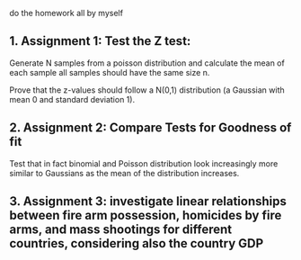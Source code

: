 do the homework all by myself
## 1. Assignment 1: Test the Z test:
Generate N samples from a poisson distribution and calculate the mean of each sample
all samples should have the same size n.

Prove that the z-values should follow a N(0,1) distribution (a Gaussian with mean 0 and standard deviation 1).

## 2. Assignment 2: Compare Tests for Goodness of fit
Test that in fact binomial and Poisson distribution look increasingly more similar to Gaussians as the mean of the distribution increases.


## 3. Assignment 3: investigate linear relationships between fire arm possession, homicides by fire arms, and mass shootings for different countries, considering also the country GDP
